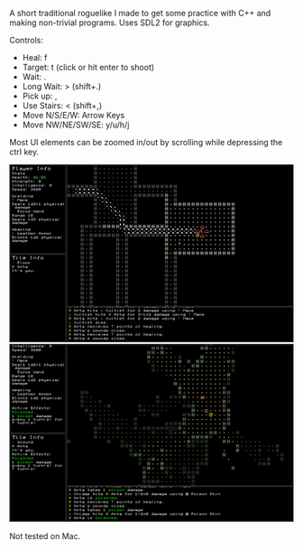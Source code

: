 A short traditional roguelike I made to get some practice with C++ and making non-trivial programs. Uses SDL2 for graphics.

Controls:
- Heal: f
- Target: t (click or hit enter to shoot)
- Wait: .
- Long Wait: > (shift+.)
- Pick up: ,
- Use Stairs: < (shift+,)
- Move N/S/E/W: Arrow Keys
- Move NW/NE/SW/SE: y/u/h/j

Most UI elements can be zoomed in/out by scrolling while depressing the ctrl key.

![Floor 1](/floor1.png)
![Floor 2](/floor2.png)

Not tested on Mac.
